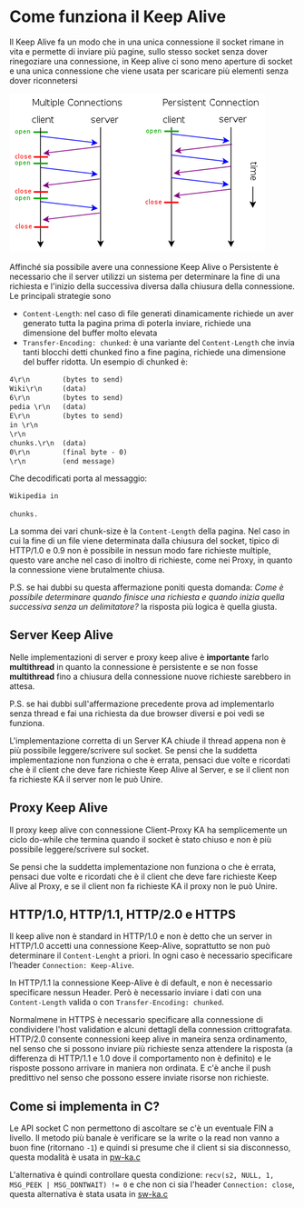 # Come funziona il Keep Alive

Il Keep Alive fa un modo che in una unica connessione il socket rimane in vita e permette di inviare più pagine, sullo stesso socket senza dover rinegoziare una connessione, in Keep alive ci sono meno aperture di socket e una unica connessione che viene usata per scaricare più elementi senza dover riconnetersi

![Connessioni Multiple e Keep Alive](keep-alive.png "Connessioni Multiple e Keep Alive")

Affinché sia possibile avere una connessione Keep Alive o Persistente  è necessario che il server utilizzi un sistema per determinare la fine di una richiesta e l'inizio della successiva diversa dalla chiusura della connessione. Le principali strategie sono
* `Content-Length`: nel caso di file generati dinamicamente richiede un aver generato tutta la pagina prima di poterla inviare, richiede una dimensione del buffer molto elevata
* `Transfer-Encoding: chunked`: è una variante del `Content-Length` che invia tanti blocchi detti chunked fino a fine pagina, richiede una dimensione del buffer ridotta.
Un esempio di chunked è:
```
4\r\n        (bytes to send)
Wiki\r\n     (data)
6\r\n        (bytes to send)
pedia \r\n   (data)
E\r\n        (bytes to send)
in \r\n
\r\n
chunks.\r\n  (data)
0\r\n        (final byte - 0)
\r\n         (end message)
```
Che decodificati porta al messaggio:
```
Wikipedia in

chunks.
```

La somma dei vari chunk-size è la `Content-Length` della pagina. Nel caso in cui la fine di un file viene determinata dalla chiusura del socket, tipico di HTTP/1.0 e 0.9 non è possibile in nessun modo fare richieste multiple, questo vare anche nel caso di inoltro di richieste, come nei Proxy, in quanto la connessione viene brutalmente chiusa.

P.S. se hai dubbi su questa affermazione poniti questa domanda: *Come è possibile determinare quando finisce una richiesta e quando inizia quella successiva senza un delimitatore?* la risposta più logica è quella giusta.

## Server Keep Alive

Nelle implementazioni di server e proxy keep alive è **importante** farlo **multithread** in quanto la connessione è persistente e se non fosse **multithread** fino a chiusura della connessione nuove richieste sarebbero in attesa.

P.S. se hai dubbi sull'affermazione precedente prova ad implementarlo senza thread e fai una richiesta da due browser diversi e poi vedi se funziona.

L'implementazione corretta di un Server KA chiude il thread appena non è più possibile leggere/scrivere sul socket. Se pensi che la suddetta implementazione non funziona o che è errata, pensaci due volte e ricordati che è il client che deve fare richieste Keep Alive al Server, e se il client non fa richieste KA il server non le può Unire.


## Proxy Keep Alive

Il proxy keep alive con connessione Client-Proxy KA ha semplicemente un ciclo do-while che termina quando il socket è stato chiuso e non è più possibile leggere/scrivere sul socket. 

Se pensi che la suddetta implementazione non funziona o che è errata, pensaci due volte e ricordati che è il client che deve fare richieste Keep Alive al Proxy, e se il client non fa richieste KA il proxy non le può Unire.

## HTTP/1.0, HTTP/1.1, HTTP/2.0 e HTTPS

Il keep alive non è standard in HTTP/1.0 e non è detto che un server in HTTP/1.0 accetti una connessione Keep-Alive, soprattutto se non può determinare il `Content-Lenght` a priori. In ogni caso è necessario specificare l'header `Connection: Keep-Alive`.

In HTTP/1.1 la connessione Keep-Alive è di default, e non è necessario specificare nessun Header. Però è necessario inviare i dati con una `Content-Length` valida o con `Transfer-Encoding: chunked`.

Normalmene in HTTPS è necessario specificare alla connessione di condividere l'host validation e alcuni dettagli della connession crittografata. HTTP/2.0 consente connessioni keep alive in maneira senza ordinamento, nel senso che si possono inviare più richieste senza attendere la risposta (a differenza di HTTP/1.1 e 1.0 dove il comportamento non è definito) e  le risposte possono arrivare in maniera non ordinata. E c'è anche il push predittivo nel senso che possono essere inviate risorse non richieste.


## Come si implementa in C?

Le API socket C non permettono di ascoltare se c'è un eventuale FIN a livello. Il metodo più banale è verificare se la write o la read non vanno a buon fine (ritornano `-1`) e quindi si presume che il client si sia disconnesso, questa modalità è usata in [pw-ka.c](pw-ka.c)

L'alternativa è quindi controllare questa condizione: `recv(s2, NULL, 1, MSG_PEEK | MSG_DONTWAIT) != 0` e che non ci sia l'header `Connection: close`, questa alternativa è stata usata in [sw-ka.c](sw-ka.c)

